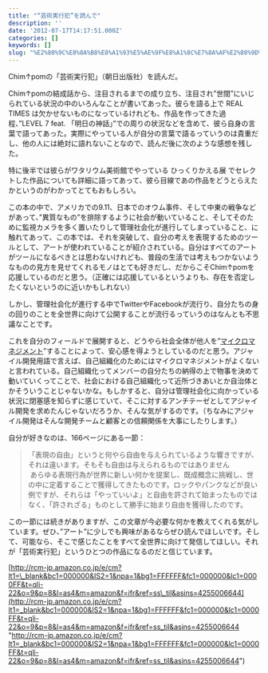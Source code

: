 ```yaml
---
title: "“芸術実行犯”を読んで"
description: ''
date: '2012-07-17T14:17:51.000Z'
categories: []
keywords: []
slug: "%E2%80%9C%E8%8A%B8%E8%A1%93%E5%AE%9F%E8%A1%8C%E7%8A%AF%E2%80%9D%E3%82%92%E8%AA%AD%E3%82%93%E3%81%A7"
---
```

Chim↑pomの「芸術実行犯」（朝日出版社）を読んだ。

Chim↑pomの結成話から、注目されるまでの成り立ち、注目され”世間”にいじられている状況の中のいろんなことが書いてあった。彼らを語る上で REAL TIMES は欠かせないものになっているけれども、作品を作ってきた過程、”LEVEL 7 feat. 「明日の神話」”での周りの状況などを含めて、彼ら自身の言葉で語ってあった。実際にやっている人が自分の言葉で語るっていうのは貴重だし、他の人には絶対に語れないことなので、読んだ後に次のような感想を残した。

特に後半では彼らがワタリウム美術館でやっている ひっくりかえる展 でセレクトした作品についても詳細に語ってあって、彼ら目線であの作品をどうとらえたかというのがわかってとてもおもしろい。

この本の中で、アメリカでの9.11、日本でのオウム事件、そして中東の戦争などがあって、”異質なもの”を排除するように社会が動いていること、そしてそのために監視カメラを多く置いたりして管理社会化が進行してしまっていること、に触れてあって、この本では、それを突破して、自分の考えを表現するためのツールとして、アートが使われていることが紹介されている。自分はすべてのアートがツールになるべきとは思わないけれども、普段の生活では考えもつかないようなものの見方を見せてくれるモノはとても好きだし、だからこそChim↑pomを応援しているのだと思う。（正確には応援しているというよりも、存在を否定したくないというのに近いかもしれない）

しかし、管理社会化が進行する中でTwitterやFacebookが流行り、自分たちの身の回りのことを全世界に向けて公開することが流行るっていうのはなんとも不思議なことです。

これを自分のフィールドで展開すると、どうやら社会全体が他人を”[マイクロマネジメント](http://ja.wikipedia.org/wiki/%E3%83%9E%E3%82%A4%E3%82%AF%E3%83%AD%E3%83%9E%E3%83%8D%E3%82%B8%E3%83%A1%E3%83%B3%E3%83%88)”することによって、安心感を得ようとしているのだと思う。アジャイル開発用語で言えば、自己組織化のためにはマイクロマネジメントがよくないと言われている。自己組織化ってメンバーの自分たちの納得の上で物事を決めて動いていくってことで、社会における自己組織化って近所づきあいとか自治体とかそういうことじゃないかな。もしかすると、自分は管理社会化に向かっている状況に閉塞感を知らずに感じていて、そこに対するアンチテーゼとしてアジャイル開発を求めたんじゃないだろうか、そんな気がするのです。（ちなみにアジャイル開発はそんな開発チームと顧客との信頼関係を大事にしたりします。）

自分が好きなのは、166ページにある一節：

> 「表現の自由」というと何やら自由を与えられているような響きですが、それは違います。そもそも自由は与えられるものではありません  
>  あらゆる表現行為が世界に新しい何かを提案し、既成概念に挑戦し、世の中に定着することで獲得してきたものです。ロックやパンクなどが良い例ですが、それらは「やっていいよ」と自由を許されて始まったものではなく、「許されざる」ものとして勝手に始まり自由を獲得したのです。

この一節には続きがありますが、この文章が今必要な何かを教えてくれる気がしています。ぜひ、”アート”に少しでも興味があるならぜひ読んでほしいです。そして、可能なら、そこで感じたことをすべて全世界に向けて発信してほしい。それが「芸術実行犯」というひとつの作品になるのだと信じています。

[http://rcm-jp.amazon.co.jp/e/cm?lt1=\_blank&bc1=000000&IS2=1&npa=1&bg1=FFFFFF&fc1=000000&lc1=0000FF&t=qli-22&o=9&p=8&l=as4&m=amazon&f=ifr&ref=ss\_til&asins=4255006644](http://rcm-jp.amazon.co.jp/e/cm?lt1=_blank&bc1=000000&IS2=1&npa=1&bg1=FFFFFF&fc1=000000&lc1=0000FF&t=qli-22&o=9&p=8&l=as4&m=amazon&f=ifr&ref=ss_til&asins=4255006644 "http://rcm-jp.amazon.co.jp/e/cm?lt1=_blank&bc1=000000&IS2=1&npa=1&bg1=FFFFFF&fc1=000000&lc1=0000FF&t=qli-22&o=9&p=8&l=as4&m=amazon&f=ifr&ref=ss_til&asins=4255006644")